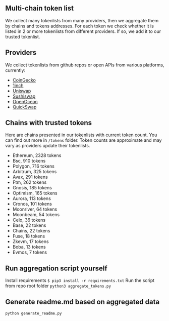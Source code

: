 
## Multi-chain token list 
We collect many tokenlists from many providers, then we aggregate them by chains and tokens addresses. 
For each token we check whether it is listed in 2 or more tokenlists from different providers. If so, 
we add it to our trusted tokenlist.

## Providers
We collect tokenlists from github repos or open APIs from various platforms, currently:
- [CoinGecko](https://www.coingecko.com/)
- [1inch](https://app.1inch.io/)
- [Uniswap](https://uniswap.org/)
- [Sushiswap](https://www.sushi.com/)
- [OpenOcean](https://openocean.finance/)
- [QuickSwap](https://quickswap.exchange/#/swap)

## Chains with trusted tokens
Here are chains presented in our tokenlists with current token count. You can find out more in `/tokens` folder.
Token counts are approximate and may vary as providers update their tokenlists.
- Ethereum, 2328 tokens
- Bsc, 910 tokens
- Polygon, 716 tokens
- Arbitrum, 325 tokens
- Avax, 291 tokens
- Ftm, 262 tokens
- Gnosis, 185 tokens
- Optimism, 165 tokens
- Aurora, 113 tokens
- Cronos, 101 tokens
- Moonriver, 64 tokens
- Moonbeam, 54 tokens
- Celo, 36 tokens
- Base, 22 tokens
- Chains, 22 tokens
- Fuse, 18 tokens
- Zkevm, 17 tokens
- Boba, 13 tokens
- Evmos, 7 tokens

## Run aggregation script yourself
Install requirements
```$ pip3 install -r requirements.txt```
Run the script from repo root folder
```python3 aggregate_tokens.py```
## Generate readme.md based on aggregated data
```bash
python generate_readme.py
```
